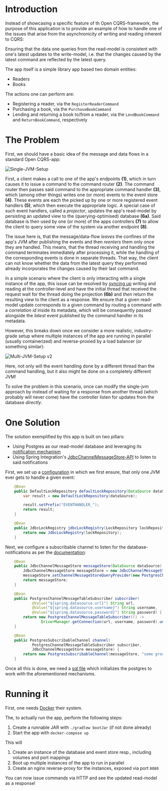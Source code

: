 
# Introduction

Instead of showcasing a specific feature of th Open CQRS-framework, 
the purpose of this application is to provide an example of how to handle one of the issues that arise from the asynchronicity of writing and reading inherent to CQRS:

Ensuring that the data one queries from the read-model is consistent with one's latest updates to the write-model, i.e. that the changes caused by the latest command are reflected by the latest query.

The app itself is a simple library app based two domain entities:

- Readers
- Books

The actions one can perform are:

- Registering a reader, via the ``RegisterReaderCommand``
- Purchasing a book, via the ``PurchaseBookCommand``
- Lending and returning a book to/from a reader, via the ``LendBookCommand`` and ``ReturnBookCommand``, respectively

# The Problem

First, we should have a basic idea of the message and data flows in a standard Open CQRS-app:

![Single-JVM-Setup](https://github.com/user-attachments/assets/ed4e3380-534b-44e0-a03a-91fa51675d8a)

First, a client makes a call to one of the app's endpoints **(1)**, which in turn causes it to issue a command to the command router **(2)**.
The command router then passes said command to the appropriate command handler **(3)**, which (among other things) writes one (or more) events to the event store **(4)**.
These events are each the picked up by one or more registered event handlers **(5)**, which then execute the appropriate logic. A special case of such event handlers, called a _projector_,
updates the app's read-model by persisting an updated view to the (querying-optimised) database **(6a)**. 
Said database is then used by one (or more) of the apps controllers **(7)** to allow the client to query some view of the system via another endpoint **(8)**.

The issue here is, that the message/data-flow *leaves* the confines of the app's JVM after publishing the events and then *reenters* them only once they are handled.
This means, that the thread receiving and handling the command terminates immediately after processing it, while the handling of the corresponding events is done in separate threads.
That way, the client can not know whether the data from the latest query they performed already incorporates the changes caused by their last command.

In a simple scenario where the client is only interacting with a single instance of the app, this issue can be resolved by [syncing up](src/main/java/com/example/cqrs/service/SynchronizerService.java) writing and reading at the controller-level
and have the initial thread that received the request wait for the thread doing the projection **(6b)** and _then_ return the resulting view to the client as a response. 
We ensure that a given read-model update corresponds to a given command by routing a command with a *correlation id* inside its metadata, which will be consequently passed alongside the *latest* event published by the command handler in its metadata.

However, this breaks down once we consider a more realistic, industry-grade setup where multiple instances of the app are running in parallel (usually containerized) and reverse-proxied by a load balancer (or something similar):

![Multi-JVM-Setup v2](https://github.com/user-attachments/assets/36d9e5e5-8f74-4e70-bc27-ddcd37124216)

Here, not only will the event handling done by a different thread than the command handling, but it also might be done on a completely different JVM!

To solve the problem in this scenario, once can modify the single-jvm approach by instead of waiting for a response from another thread (which probably will never come) have the controller listen for updates from the database *directly*.

# One Solution

The solution exemplified by this app is built on two pillars:

- Using Postgres as our read-model database and leveraging its [notification mechanism](https://www.postgresql.org/docs/current/sql-notify.html)
- Using Spring Integration's [JdbcChannelMessageStore-API](https://docs.spring.io/spring-integration/reference/jdbc/message-store.html) to listen to said notifications

First, we set up a [configuration](src/main/java/com/example/cqrs/configuration/CqrsConfiguration.java) in which we first ensure, that only one JVM ever gets to handle a given event:

```java
    @Bean
    public DefaultLockRepository defaultLockRepository(DataSource dataSource) {
        var result = new DefaultLockRepository(dataSource);

        result.setPrefix("EVENTHANDLER_");
        return result;
    }

    @Bean
    public JdbcLockRegistry jdbcLockRegistry(LockRepository lockRepository) {
        return new JdbcLockRegistry(lockRepository);
    }
```

Next, we configure a subscribable channel to listen for the database-notifications as per the [documentation](https://docs.spring.io/spring-integration/reference/jdbc/message-store.html#postgresql-push):

```java
    @Bean
    public JdbcChannelMessageStore messageStore(DataSource dataSource) {
        JdbcChannelMessageStore messageStore = new JdbcChannelMessageStore(dataSource);
        messageStore.setChannelMessageStoreQueryProvider(new PostgresChannelMessageStoreQueryProvider());
        return messageStore;
    }

    @Bean
    public PostgresChannelMessageTableSubscriber subscriber(
            @Value("${spring.datasource.url}") String url,
            @Value("${spring.datasource.username}") String username,
            @Value("${spring.datasource.password}") String password) {
        return new PostgresChannelMessageTableSubscriber(() ->
                DriverManager.getConnection(url, username, password).unwrap(PgConnection.class));
    }

    @Bean
    public PostgresSubscribableChannel channel(
            PostgresChannelMessageTableSubscriber subscriber,
            JdbcChannelMessageStore messageStore) {
        return new PostgresSubscribableChannel(messageStore, "some group", subscriber);
    }
```

Once all this is done, we need a [sql file](schema.sql) which initializes the postgres to work with the aforementioned mechanisms.

# Running it

First, one needs [Docker](https://www.docker.com/products/docker-desktop/) their system.

The, to actually run the app, perform the following steps:

1. Create a runnable JAR with ``./gradlew bootJar`` (if not done already)
2. Start the app with ``docker-compose up``

This will

1. Create an instance of the database and event store resp., including volumes and port mappings
2. Boot up multiple instances of the app to run in parallel
3. Create an nginx reverse-proxy for the instances, exposed via port ``8080``

You can now issue commands via HTTP and see the updated read-model as a response!

